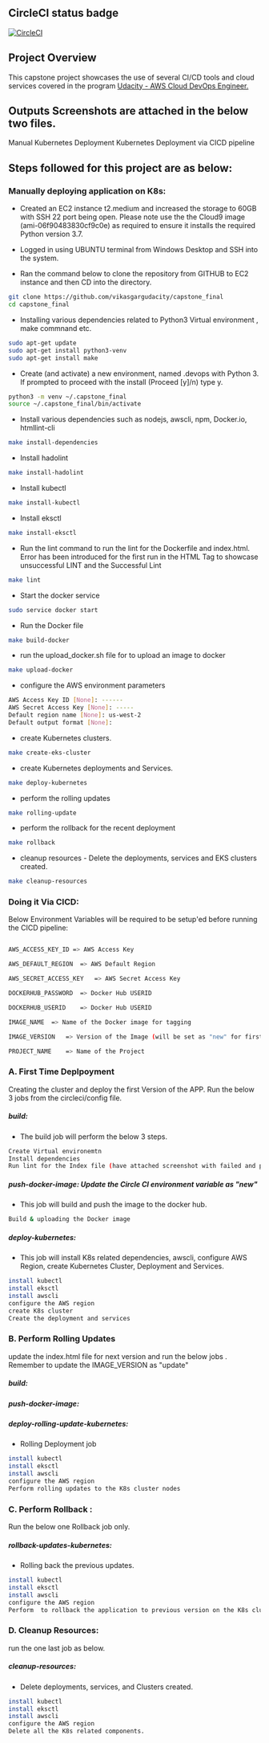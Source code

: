 ## CircleCI status badge  
[![CircleCI](https://circleci.com/gh/vikasgargudacity/capstone_final/tree/master.svg?style=svg)](https://circleci.com/gh/vikasgargudacity/capstone_final/tree/master)

## Project Overview

This capstone project showcases the use of several CI/CD tools and cloud services covered in the program [Udacity - AWS Cloud DevOps Engineer.](https://www.udacity.com/course/cloud-dev-ops-nanodegree--nd9991)


## Outputs Screenshots are attached in the below two files.
Manual Kubernetes Deployment
Kubernetes Deployment via CICD pipeline

## Steps followed for this project are as below: 

### Manually deploying application on K8s:
- Created an EC2 instance t2.medium and increased the storage to 60GB with SSH 22 port being open. Please note use the the Cloud9 image (ami-06f90483830cf9c0e) as required to ensure it installs the required Python version 3.7. 

- Logged in using UBUNTU terminal from Windows Desktop and SSH into the system. 

- Ran the command below to clone the repository from GITHUB to EC2 instance and then CD into the directory. 
```bash
git clone https://github.com/vikasgargudacity/capstone_final
cd capstone_final
```

- Installing various dependencies related to Python3 Virtual environment , make commnand etc.
```bash
sudo apt-get update
sudo apt-get install python3-venv 
sudo apt-get install make
```

- Create (and activate) a new environment, named .devops with Python 3. If prompted to proceed with the install (Proceed [y]/n) type y.
```bash
python3 -m venv ~/.capstone_final
source ~/.capstone_final/bin/activate
```

- Install various dependencies such as nodejs, awscli, npm, Docker.io, htmllint-cli
```bash
make install-dependencies
```

- Install hadolint
```bash
make install-hadolint
```

- Install kubectl
```bash
make install-kubectl
```
- Install eksctl
```bash
make install-eksctl
```

- Run the lint command to run the lint for the Dockerfile and index.html. Error has been introduced for the first run in the HTML Tag to showcase unsuccessful LINT and the Successful Lint
```bash
make lint
```

- Start the docker service 
```bash
sudo service docker start
```

- Run the Docker file
```bash
make build-docker
```

- run the upload_docker.sh file for to upload an image to docker 
```bash
make upload-docker
```
 
- configure the AWS environment parameters
```bash
AWS Access Key ID [None]: ------ 
AWS Secret Access Key [None]: ----- 
Default region name [None]: us-west-2
Default output format [None]:
```

- create Kubernetes clusters.  
```bash
make create-eks-cluster
```

- create Kubernetes deployments and Services.   
```bash
make deploy-kubernetes
```

- perform the rolling updates
```bash
make rolling-update
```

- perform the rollback for the recent deployment
```bash
make rollback
```

- cleanup resources - Delete the deployments, services and EKS clusters created.
```bash
make cleanup-resources
```

### Doing it Via CICD:
Below Environment Variables will be required to be setup'ed before running the CICD pipeline: 
```bash

AWS_ACCESS_KEY_ID => AWS Access Key

AWS_DEFAULT_REGION	=> AWS Default Region 

AWS_SECRET_ACCESS_KEY	=> AWS Secret Access Key

DOCKERHUB_PASSWORD	=> Docker Hub USERID

DOCKERHUB_USERID	=> Docker Hub USERID

IMAGE_NAME	=> Name of the Docker image for tagging

IMAGE_VERSION	=> Version of the Image (will be set as "new" for first run and "update" for rolling updates)

PROJECT_NAME	=> Name of the Project  
``` 

### A. First Time Deplpoyment 
Creating the cluster and deploy the first Version of the APP. Run the below 3 jobs from the circleci/config file.

##### build: 
- The build job will perform the below 3 steps. 
```bash
Create Virtual environemtn
Install dependencies 
Run lint for the Index file (have attached screenshot with failed and passed lint scenario)
```
##### push-docker-image: Update the Circle CI environment variable as "new"
- This job will build and push the image to the docker hub. 
```bash
Build & uploading the Docker image
```
##### deploy-kubernetes:
- This job will  install K8s related dependencies, awscli, configure AWS Region, create Kubernetes Cluster, Deployment and Services. 
```bash
install kubectl
install eksctl
install awscli
configure the AWS region
create K8s cluster
Create the deployment and services
```

### B. Perform Rolling Updates
update the index.html file for next version and run the below jobs . Remember to update the IMAGE_VERSION as "update"
##### build: 
##### push-docker-image: 
##### deploy-rolling-update-kubernetes: 
- Rolling Deployment job 
```bash
install kubectl
install eksctl
install awscli
configure the AWS region
Perform rolling updates to the K8s cluster nodes
```
### C. Perform Rollback : 
Run the below one Rollback job only.
##### rollback-updates-kubernetes:
- Rolling back the previous updates. 
```bash
install kubectl
install eksctl
install awscli
configure the AWS region
Perform  to rollback the application to previous version on the K8s cluster nodes
```
### D. Cleanup Resources: 
run the one last job as below. 
##### cleanup-resources:
- Delete deployments, services, and Clusters created. 
```bash
install kubectl
install eksctl
install awscli
configure the AWS region
Delete all the K8s related components. 
```
